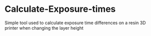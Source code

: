 # Calculate-Exposure-times
Simple tool used to calculate exposure time differences on a resin 3D printer when changing the layer height
